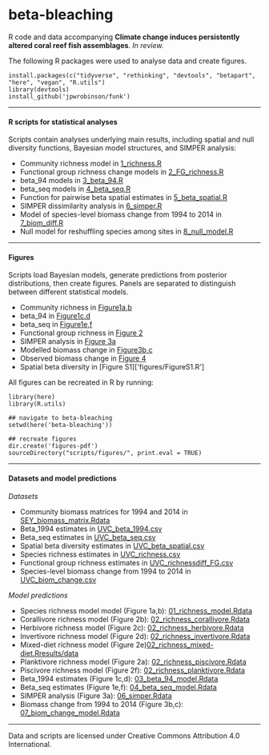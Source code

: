 # beta-bleaching
R code and data accompanying **Climate change induces persistently altered coral reef fish assemblages**.  *In review.*

The following R packages were used to analyse data and create figures.

```
install.packages(c("tidyverse", "rethinking", "devtools", "betapart", "here", "vegan", "R.utils")
library(devtools)
install_github('jpwrobinson/funk')
```

****

#### R scripts for statistical analyses 

Scripts contain analyses underlying main results, including spatial and null diversity functions, Bayesian model structures, and SIMPER analysis:

- Community richness model in [1_richness.R](/scripts/1_richness.R)
- Functional group richness change models in [2_FG_richness.R](scripts/2_FG_richness.R)
- beta_94 models in [3_beta_94.R](scripts/3_beta_94.R)
- beta_seq models in [4_beta_seq.R](scripts/4_beta_seq.R)
- Function for pairwise beta spatial estimates in [5_beta_spatial.R](scripts/5_beta_spatial.R)
- SIMPER dissimilarity analysis in [6_simper.R](scripts/6_simper_spatial.R)
- Model of species-level biomass change from 1994 to 2014 in [7_biom_diff.R](scripts/7_biom_diff.R)
- Null model for reshuffling species among sites in [8_null_model.R](scripts/8_null_model.R)

****

#### Figures

Scripts load Bayesian models, generate predictions from posterior distributions, then create figures. Panels are separated to distinguish between different statistical models.

- Community richness in [Figure1a,b](figures/Figure1_ab.R)
- beta_94 in [Figure1c,d](figures/Figure1_cd.R)
- beta_seq in [Figure1e,f](figures/Figure1_ef.R)
- Functional group richness in [Figure 2](figures/Figure2.R)
- SIMPER analysis in [Figure 3a](figures/Figure3_a.R)
- Modelled biomass change in [Figure3b,c]('figures/Figure3_bc.R')
- Observed biomass change in [Figure 4]('figures/Figure4.R')
- Spatial beta diversity in [Figure S1]['figures/FigureS1.R']

All figures can be recreated in R by running:

```library(R.utils)
library(here)
library(R.utils)

## navigate to beta-bleaching
setwd(here('beta-bleaching'))

## recreate figures
dir.create('figures-pdf')
sourceDirectory("scripts/figures/", print.eval = TRUE)
```

****
#### Datasets and model predictions

*Datasets*

* Community biomass matrices for 1994 and 2014 in [SEY_biomass_matrix.Rdata](data/SEY_biomass_matrix.Rdata)
* Beta_1994 estimates in [UVC_beta_1994.csv](data/UVC_beta_1994.csv)
* Beta_seq estimates in [UVC_beta_seq.csv](data/UVC_beta_seq.csv)
* Spatial beta diversity estimates in [UVC_beta_spatial.csv](data/UVC_beta_spatial.csv)
* Species richness estimates in [UVC_richness.csv](data/UVC_richness.csv)
* Functional group richness estimates in [UVC_richnessdiff_FG.csv](data/UVC_richnessdiff_FG.csv)
* Species-level biomass change from 1994 to 2014 in [UVC_biom_change.csv](data/UVC_biom_change.csv)

*Model predictions*

* Species richness model model (Figure 1a,b): [01_richness_model.Rdata](results/01_richness_model.Rdata)
* Corallivore richness model (Figure 2b): [02_richness_corallivore.Rdata](results/02_richness_corallivore.Rdata)
* Herbivore richness model (Figure 2c): [02_richness_herbivore.Rdata](results/02_richness_herbivore.Rdata)
* Invertivore richness model (Figure 2d): [02_richness_invertivore.Rdata](results/02_richness_invertivore.Rdata)
* Mixed-diet richness model (Figure 2e)[02_richness_mixed-diet.Rresults/data](02_richness_mixed-diet.Rdata)
* Planktivore richness model (Figure 2a): [02_richness_piscivore.Rdata](results/02_richness_piscivore.Rdata)
* Piscivore richness model (Figure 2f): [02_richness_planktivore.Rdata](results/02_richness_planktivore.Rdata)
* Beta_1994 estimates (Figure 1c,d): [03_beta_94_model.Rdata](results/03_beta_94_model.Rdata)
* Beta_seq estimates (Figure 1e,f): [04_beta_seq_model.Rdata](results/04_beta_seq_model.Rdata)
* SIMPER analysis (Figure 3a): [06_simper.Rdata](results/06_simper.Rdata)
* Biomass change from 1994 to 2014 (Figure 3b,c): [07_biom_change_model.Rdata](results/07_biom_change_model.Rdata)

****
Data and scripts are licensed under Creative Commons Attribution 4.0 International.
